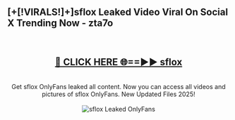 <h2>[+[!VIRALS!]+]sflox Leaked Video Viral On Social X Trending Now - zta7o</h2>
<br>
<div align="center">
<h2><a href="https://libra.edu.pl?sflox" rel="nofollow">🔴 CLICK HERE 🌐==►► sflox</a></h2>
<br>
Get sflox OnlyFans leaked all content. Now you can access all videos and pictures of sflox OnlyFans. New Updated Files 2025!
<br>
<br>
<a href="https://libra.edu.pl?sflox" rel="nofollow" data-target="animated-image.originalLink"><img src="https://i.ibb.co.com/WyWwxjT/player-gif2.gif" alt="sflox Leaked OnlyFans" style="max-width: 100%; display: inline-block;" data-target="animated-image.originalImage"></a>
</div>
<br>